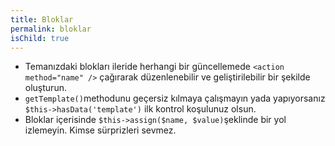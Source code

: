 ```yaml
---
title: Bloklar
permalink: bloklar
isChild: true
---
```



* Temanızdaki blokları ileride herhangi bir güncellemede `<action method="name" />` çağırarak düzenlenebilir ve geliştirilebilir bir şekilde oluşturun.
* `getTemplate()`methodunu geçersiz kılmaya çalışmayın yada yapıyorsanız `$this->hasData('template')` ilk kontrol koşulunuz olsun.
* Bloklar içerisinde `$this->assign($name, $value)`şeklinde bir yol izlemeyin. Kimse sürprizleri sevmez.
